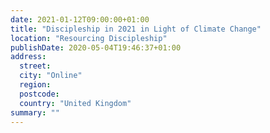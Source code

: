 ```yaml
---
date: 2021-01-12T09:00:00+01:00
title: "Discipleship in 2021 in Light of Climate Change"
location: "Resourcing Discipleship"
publishDate: 2020-05-04T19:46:37+01:00
address:
  street:
  city: "Online"
  region:
  postcode:
  country: "United Kingdom"
summary: ""
---
```


